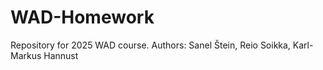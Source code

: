 # WAD-Homework
Repository for 2025 WAD course.
Authors: Sanel Štein, Reio Soikka, Karl-Markus Hannust
